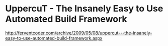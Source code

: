 <!--
id: 465640854
link: http://kevinisom.info/post/465640854/uppercut-the-insanely-easy-to-use-automated-build
slug: uppercut-the-insanely-easy-to-use-automated-build
date: Tue Mar 23 2010 02:44:54 GMT+1300 (NZDT)
raw: {"blog_name":"kevinisom","id":465640854,"post_url":"http://kevinisom.info/post/465640854/uppercut-the-insanely-easy-to-use-automated-build","slug":"uppercut-the-insanely-easy-to-use-automated-build","type":"link","date":"2010-03-22 13:44:54 GMT","timestamp":1269265494,"state":"published","format":"html","reblog_key":"cBCeG7WP","tags":[],"short_url":"http://tmblr.co/Zw68YyRmHsM","highlighted":[],"feed_item":"http://ferventcoder.com/archive/2009/05/08/uppercut---the-insanely-easy-to-use-automated-build-framework.aspx","from_feed_id":"650234","note_count":0,"title":"UppercuT - The Insanely Easy to Use Automated Build Framework","url":"http://ferventcoder.com/archive/2009/05/08/uppercut---the-insanely-easy-to-use-automated-build-framework.aspx","description":""}
publish: 2010-03-023
tags: 
title: UppercuT - The Insanely Easy to Use Automated Build Framework
-->


UppercuT - The Insanely Easy to Use Automated Build Framework
=============================================================

<http://ferventcoder.com/archive/2009/05/08/uppercut---the-insanely-easy-to-use-automated-build-framework.aspx>

